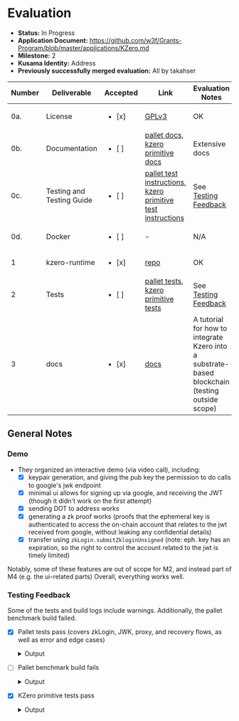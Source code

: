 # Evaluation

- **Status:** In Progress
- **Application Document:** https://github.com/w3f/Grants-Program/blob/master/applications/KZero.md
- **Milestone:** 2
- **Kusama Identity:** Address
- **Previously successfully merged evaluation:** All by takahser

| Number | Deliverable | Accepted | Link | Evaluation Notes |
| ------ | ----------- | -------- | ---- |----------------- |
| 0a.    | License                   | <ul><li>[x] </li></ul> | [GPLv3](https://github.com/kzero-xyz/kzero/blob/a837bce3cc791d296715a7264b1400b8210b5f31/LICENSE) | OK |
| 0b.    | Documentation             | <ul><li>[ ] </li></ul> | [pallet docs](https://github.com/kzero-xyz/kzero-grant-docs/blob/fe35c7bf7fafb05b2cc19ac4390ae63e7a900645/kzero-pallet-zklogin.md), [kzero primitive docs](https://github.com/kzero-xyz/kzero-grant-docs/blob/fe35c7bf7fafb05b2cc19ac4390ae63e7a900645/kzero-primitive-zklogin.md) | Extensive docs |
| 0c.    | Testing and Testing Guide | <ul><li>[ ] </li></ul> | [pallet test instructions](https://github.com/kzero-xyz/kzero-grant-docs/blob/fe35c7bf7fafb05b2cc19ac4390ae63e7a900645/kzero-pallet-zklogin.md#running-the-tests), [kzero primitive test instructions](https://github.com/kzero-xyz/kzero-grant-docs/blob/fe35c7bf7fafb05b2cc19ac4390ae63e7a900645/kzero-primitive-zklogin.md#running-the-tests) | See [Testing Feedback](#testing-feedback) |
| 0d.    | Docker                    | <ul><li>[ ] </li></ul> | - |N/A |
| 1      | kzero-runtime             | <ul><li>[x] </li></ul> | [repo](https://github.com/kzero-xyz/kzero) | OK                                             |
| 2      | Tests                     | <ul><li>[ ] </li></ul> | [pallet tests](https://github.com/kzero-xyz/kzero-grant-docs/blob/fe35c7bf7fafb05b2cc19ac4390ae63e7a900645/kzero-pallet-zklogin.md#testing), [kzero primitive tests](https://github.com/kzero-xyz/kzero-grant-docs/blob/fe35c7bf7fafb05b2cc19ac4390ae63e7a900645/kzero-primitive-zklogin.md#testing) | See [Testing Feedback](#testing-feedback)                |
| 3      | docs                      | <ul><li>[x] </li></ul> | [docs](https://github.com/kzero-xyz/kzero-grant-docs/blob/fe35c7bf7fafb05b2cc19ac4390ae63e7a900645/kzero-integration-guide.md) | A tutorial for how to integrate Kzero into a substrate-based blockchain (testing outside scope) |

## General Notes

### Demo

- They organized an interactive demo (via video call), including:
    - [x] keypair generation, and giving the pub key the permission to do calls to google's jwk endpoint
    - [x] minimal ui allows for signing up via google, and receiving the JWT (though it didn't work on the first attempt)
    - [x] sending DOT to address works
    - [x] generating a zk proof works (proofs that the ephemeral key is authenticated to access the on-chain account that relates to the jwt received from google, without leaking any confidential details)
    - [x] transfer using `zkLogin.submitZkloginUnsigned` (note: eph. key has an expiration, so the right to control the account related to the jwt is timely limited)
 
Notably, some of these features are out of scope for M2, and instead part of M4 (e.g. the ui-related parts)
Overall, everything works well.

### Testing Feedback

Some of the tests and build logs include warnings. Additionally, the pallet benchmark build failed.

- [x] Pallet tests pass (covers zkLogin, JWK, proxy, and recovery flows, as well as error and edge cases)
  
  <details>
    <summary>Output</summary>

    ```zsh
    % cargo test -p pallet-zklogin

    warning: /Users/xxx/repos/kzero/runtime/Cargo.toml: unused manifest key: dependencies.scale-codec.package
    warning: /Users/xxx/repos/kzero/tests/tool/Cargo.toml: unused manifest key: dependencies.scale-codec.package
      Compiling proc-macro2 v1.0.91
      
      (...)
      
      Compiling pallet-zklogin v0.1.0 (/Users/xxx/repos/kzero/frame/zklogin)
    warning: unused import: `RawOrigin`
      --> frame/zklogin/src/lib.rs:58:9
      |
    58 |         RawOrigin,
      |         ^^^^^^^^^
      |
      = note: `#[warn(unused_imports)]` on by default

    warning: `pallet-zklogin` (lib) generated 1 warning (run `cargo fix --lib -p pallet-zklogin` to apply 1 suggestion)
    warning: `pallet-zklogin` (lib test) generated 1 warning (1 duplicate)
        Finished `test` profile [unoptimized + debuginfo] target(s) in 1m 00s
        Running unittests src/lib.rs (target/debug/deps/pallet_zklogin-ea4b4b8a47777831)

    running 22 tests
    test tests::test_parse_jwk_with_google_format ... ok
    test tests::test_parse_jwk_missing_required_fields ... ok
    test tests::test_check_jwk_not_onchain_when_not_exists ... ok
    test tests::test_parse_jwk_success ... ok
    test tests::test_check_jwk_not_onchain_when_different_content ... ok
    test tests::test_check_jwk_not_onchain_when_same_content ... ok
    test tests::test_fetch_jwks ... ok
    test tests::test_genesis_config_builds ... ok
    test tests::__construct_runtime_integrity_test::runtime_integrity_tests ... ok
    test tests::test_update_keys ... ok
    test tests::test_set_jwk ... ok
    test tests::test_submit_jwks_unsigned ... ok
    test tests::basic_setup_works ... ok
    test tests::validate_unsigned_should_fail_when_jwk_not_match ... ok
    test tests::validate_add_proxy_should_work ... ok
    test tests::validate_proxy_call_should_work ... ok
    test tests::validate_create_recovery_should_work ... ok
    test tests::validate_remove_proxy_should_work ... ok
    test tests::validate_complete_recovery_flow_should_work ... ok
    test tests::test_submit_zklogin_unsigned ... ok
    test tests::should_weight_the_same ... ok
    test tests::validate_unsigned_should_work ... ok

    test result: ok. 22 passed; 0 failed; 0 ignored; 0 measured; 0 filtered out; finished in 32.99s

      Doc-tests pallet_zklogin

    running 0 tests

    test result: ok. 0 passed; 0 failed; 0 ignored; 0 measured; 0 filtered out; finished in 0.00s
    ```
  </details>



- [ ] Pallet benchmark build fails
  
  <details>
    <summary>Output</summary>

    ```zsh
    % cargo build --package node-template --release --features "primitive-zklogin/testing runtime-benchmarks"
    warning: /Users/seraya/repos/kzero/tests/tool/Cargo.toml: unused manifest key: dependencies.scale-codec.package
    warning: /Users/seraya/repos/kzero/runtime/Cargo.toml: unused manifest key: dependencies.scale-codec.package
      Compiling proc-macro2 v1.0.91
      
      (...)
      
      Compiling pallet-zklogin v0.1.0 (/Users/seraya/repos/kzero/frame/zklogin)
    error[E0432]: unresolved import `frame_benchmarking`
    --> frame/zklogin/src/benchmarking.rs:4:5
      |
    4 | use frame_benchmarking::benchmarks;
      |     ^^^^^^^^^^^^^^^^^^ use of undeclared crate or module `frame_benchmarking`

    warning: unused import: `super::*`
    --> frame/zklogin/src/benchmarking.rs:2:5
      |
    2 | use super::*;
      |     ^^^^^^^^
      |
      = note: `#[warn(unused_imports)]` on by default

    warning: unused imports: `RawOrigin` and `pallet_prelude::BlockNumberFor`
    --> frame/zklogin/src/benchmarking.rs:5:20
      |
    5 | use frame_system::{pallet_prelude::BlockNumberFor, RawOrigin};
      |                    ^^^^^^^^^^^^^^^^^^^^^^^^^^^^^^  ^^^^^^^^^

    warning: unused imports: `SignaturePayloadExt` and `TryIntoEphPubKey`
    --> frame/zklogin/src/benchmarking.rs:6:33
      |
    6 | use primitive_zklogin::traits::{SignaturePayloadExt, TryIntoEphPubKey};
      |                                 ^^^^^^^^^^^^^^^^^^^  ^^^^^^^^^^^^^^^^

    warning: unused import: `sp_core::ed25519`
    --> frame/zklogin/src/benchmarking.rs:7:5
      |
    7 | use sp_core::ed25519;
      |     ^^^^^^^^^^^^^^^^

    warning: unused import: `sp_io::crypto::ed25519_generate`
    --> frame/zklogin/src/benchmarking.rs:8:5
      |
    8 | use sp_io::crypto::ed25519_generate;
      |     ^^^^^^^^^^^^^^^^^^^^^^^^^^^^^^^

    warning: unused import: `sp_runtime::traits::Dispatchable`
    --> frame/zklogin/src/benchmarking.rs:9:5
      |
    9 | use sp_runtime::traits::Dispatchable;
      |     ^^^^^^^^^^^^^^^^^^^^^^^^^^^^^^^^

    warning: unused import: `frame_support::pallet_prelude::ValidateUnsigned`
      --> frame/zklogin/src/benchmarking.rs:10:5
      |
    10 | use frame_support::pallet_prelude::ValidateUnsigned;
      |     ^^^^^^^^^^^^^^^^^^^^^^^^^^^^^^^^^^^^^^^^^^^^^^^

    warning: unused import: `frame_support::assert_ok`
      --> frame/zklogin/src/benchmarking.rs:11:5
      |
    11 | use frame_support::assert_ok;
      |     ^^^^^^^^^^^^^^^^^^^^^^^^

    warning: unused import: `sp_runtime::generic::UncheckedExtrinsic`
      --> frame/zklogin/src/benchmarking.rs:13:5
      |
    13 | use sp_runtime::generic::UncheckedExtrinsic;
      |     ^^^^^^^^^^^^^^^^^^^^^^^^^^^^^^^^^^^^^^^

    warning: unused import: `hex`
      --> frame/zklogin/src/benchmarking.rs:14:5
      |
    14 | use hex;
      |     ^^^

    warning: unused import: `frame_support::traits::Currency`
      --> frame/zklogin/src/benchmarking.rs:15:5
      |
    15 | use frame_support::traits::Currency;
      |     ^^^^^^^^^^^^^^^^^^^^^^^^^^^^^^^

    warning: unused import: `pallet_balances::Pallet as BalancesPallet`
      --> frame/zklogin/src/benchmarking.rs:16:5
      |
    16 | use pallet_balances::Pallet as BalancesPallet;
      |     ^^^^^^^^^^^^^^^^^^^^^^^^^^^^^^^^^^^^^^^^^

    warning: unused import: `crate::Pallet as ZKLogin`
      --> frame/zklogin/src/benchmarking.rs:17:5
      |
    17 | use crate::Pallet as ZKLogin;
      |     ^^^^^^^^^^^^^^^^^^^^^^^^

    warning: unused imports: `BenchmarkJwks` and `BenchmarkKeys`
      --> frame/zklogin/src/benchmarking.rs:20:29
      |
    20 | use crate::benchmark_data::{BenchmarkJwks, BenchmarkKeys};
      |                             ^^^^^^^^^^^^^  ^^^^^^^^^^^^^

    warning: unused imports: `BigNumber`, `Claim`, `ZkLoginInputs`, `ZkLoginProof`, `ZkMaterialV1`, and `ZkMaterial`
    --> frame/zklogin/src/benchmark_data.rs:3:43
      |
    3 | use primitive_zklogin::{Jwk, JwkProvider, ZkMaterial, ZkMaterialV1, ZkLoginInputs, ZkLoginProof, Claim, BigNumber};
      |                                           ^^^^^^^^^^  ^^^^^^^^^^^^  ^^^^^^^^^^^^^  ^^^^^^^^^^^^  ^^^^^  ^^^^^^^^^

    warning: unused import: `U256`
    --> frame/zklogin/src/benchmark_data.rs:4:15
      |
    4 | use sp_core::{U256, ed25519};
      |               ^^^^

    warning: unused import: `hex`
    --> frame/zklogin/src/benchmark_data.rs:8:5
      |
    8 | use hex;
      |     ^^^

    warning: unused import: `RawOrigin`
      --> frame/zklogin/src/lib.rs:58:9
      |
    58 |         RawOrigin,
      |         ^^^^^^^^^

    For more information about this error, try `rustc --explain E0432`.
    warning: `pallet-zklogin` (lib) generated 18 warnings
    error: could not compile `pallet-zklogin` (lib) due to 1 previous error; 18 warnings emitted
    warning: build failed, waiting for other jobs to finish...
    ```
  </details>

- [x] KZero primitive tests pass
  
  <details>
    <summary>Output</summary>

    ```zsh
    % cargo test -p primitive-zklogin --features testing

    warning: /Users/seraya/repos/kzero/tests/tool/Cargo.toml: unused manifest key: dependencies.scale-codec.package
    warning: /Users/seraya/repos/kzero/runtime/Cargo.toml: unused manifest key: dependencies.scale-codec.package
      Compiling libc v0.2.169
      Compiling scale-info v2.11.6
      Compiling hash-db v0.16.0
      Compiling serde_json v1.0.133
      Compiling trie-root v0.18.0
      Compiling memory-db v0.32.0
      Compiling trie-db v0.29.1
      Compiling bounded-collections v0.2.2
      Compiling primitive-types v0.12.2
      Compiling sp-arithmetic v26.0.0 (https://github.com/paritytech/polkadot-sdk?branch=stable2407#92be93c7)
      Compiling sp-runtime-interface v28.0.0 (https://github.com/paritytech/polkadot-sdk?branch=stable2407#92be93c7)
      Compiling cc v1.0.83
      Compiling sp-weights v31.0.0 (https://github.com/paritytech/polkadot-sdk?branch=stable2407#92be93c7)
      Compiling secp256k1-sys v0.9.2
      Compiling backtrace v0.3.69
      Compiling ring v0.17.7
      Compiling sp-panic-handler v13.0.0 (https://github.com/paritytech/polkadot-sdk?branch=stable2407#92be93c7)
      Compiling secp256k1 v0.28.1
      Compiling sp-core v34.0.0 (https://github.com/paritytech/polkadot-sdk?branch=stable2407#92be93c7)
      Compiling jsonwebtoken v9.3.0 (https://github.com/mimir-labs/jsonwebtoken?branch=no_std_v9.3.0#0f29e31f)
      Compiling sp-trie v37.0.0 (https://github.com/paritytech/polkadot-sdk?branch=stable2407#92be93c7)
      Compiling sp-keystore v0.40.0 (https://github.com/paritytech/polkadot-sdk?branch=stable2407#92be93c7)
      Compiling sp-state-machine v0.43.0 (https://github.com/paritytech/polkadot-sdk?branch=stable2407#92be93c7)
      Compiling sp-io v38.0.1 (https://github.com/paritytech/polkadot-sdk?branch=stable2407#92be93c7)
      Compiling sp-application-crypto v38.0.0 (https://github.com/paritytech/polkadot-sdk?branch=stable2407#92be93c7)
      Compiling sp-runtime v39.0.3 (https://github.com/paritytech/polkadot-sdk?branch=stable2407#92be93c7)
      Compiling primitive-zklogin v0.1.0 (/Users/seraya/repos/kzero/primitives/zklogin)
    warning: unused imports: `ExtrinsicExt` and `SignaturePayloadExt`
    --> primitives/zklogin/src/tests.rs:8:21
      |
    8 | use crate::traits::{ExtrinsicExt, ReplaceSender, SignaturePayloadExt, TryIntoEphPubKey};
      |                     ^^^^^^^^^^^^                 ^^^^^^^^^^^^^^^^^^^
      |
      = note: `#[warn(unused_imports)]` on by default

    warning: unused import: `sp_runtime::traits::Clear`
      --> primitives/zklogin/src/tests.rs:21:5
      |
    21 | use sp_runtime::traits::Clear;
      |     ^^^^^^^^^^^^^^^^^^^^^^^^^

    warning: unused import: `std::str::FromStr`
      --> primitives/zklogin/src/tests.rs:22:5
      |
    22 | use std::str::FromStr;
      |     ^^^^^^^^^^^^^^^^^

    warning: `primitive-zklogin` (lib test) generated 3 warnings (run `cargo fix --lib -p primitive-zklogin --tests` to apply 3 suggestions)
        Finished `test` profile [unoptimized + debuginfo] target(s) in 21.62s
        Running unittests src/lib.rs (target/debug/deps/primitive_zklogin-90d85a9e32260e26)

    running 13 tests
    test tests::test_replace_sender ... ok
    test tests::test_try_into_eph_pubkey ... ok
    test tests::test_invalid_affine_should_not_be_on_curve ... ok
    test tests::test_invalid_affine_type_should_be_rejected ... ok
    test tests::test_hash_to_field_overflow - should panic ... ok
    test tests::test_valid_affine_should_be_on_curve ... ok
    test tests::test_hash_to_field ... ok
    test tests::zk_login_should_fail_when_address_seed_not_match ... ok
    test tests::zk_login_should_fail_when_eph_pubkey_not_match ... ok
    test tests::zk_login_should_fail_when_max_epoch_not_match ... ok
    test tests::zk_login_should_fail_when_jwk_not_match ... ok
    test tests::verify_zklogin ... ok
    test tests::test_to_poseidon_hash ... ok

    test result: ok. 13 passed; 0 failed; 0 ignored; 0 measured; 0 filtered out; finished in 8.28s

      Doc-tests primitive_zklogin

    running 0 tests

    test result: ok. 0 passed; 0 failed; 0 ignored; 0 measured; 0 filtered out; finished in 0.00s
    ```
  </details>
